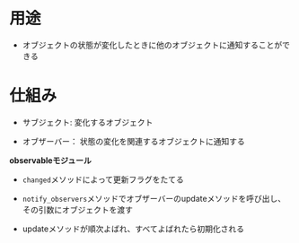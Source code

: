 # 用途

- オブジェクトの状態が変化したときに他のオブジェクトに通知することができる


# 仕組み

- サブジェクト: 変化するオブジェクト

- オブザーバー： 状態の変化を関連するオブジェクトに通知する

**observableモジュール**

- `changed`メソッドによって更新フラグをたてる

- `notify_observers`メソッドでオブザーバーのupdateメソッドを呼び出し、その引数にオブジェクトを渡す

- updateメソッドが順次よばれ、すべてよばれたら初期化される

